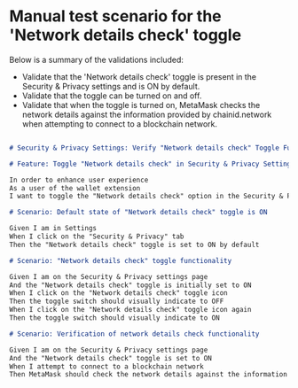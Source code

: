 
# Manual test scenario for the 'Network details check' toggle

Below is a summary of the validations included:

* Validate that the 'Network details check' toggle is present in the Security & Privacy settings and is ON by default.
* Validate that the toggle can be turned on and off.
* Validate that when the toggle is turned on, MetaMask checks the network details against the information provided by chainid.network when attempting to connect to a blockchain network.

```markdown

# Security & Privacy Settings: Verify "Network details check" Toggle Functionality

# Feature: Toggle "Network details check" in Security & Privacy Settings

In order to enhance user experience
As a user of the wallet extension
I want to toggle the "Network details check" option in the Security & Privacy Settings

# Scenario: Default state of "Network details check" toggle is ON

Given I am in Settings
When I click on the "Security & Privacy" tab
Then the "Network details check" toggle is set to ON by default

# Scenario: "Network details check" toggle functionality

Given I am on the Security & Privacy settings page
And the "Network details check" toggle is initially set to ON
When I click on the "Network details check" toggle icon
Then the toggle switch should visually indicate to OFF
When I click on the "Network details check" toggle icon again
Then the toggle switch should visually indicate to ON

# Scenario: Verification of network details check functionality

Given I am on the Security & Privacy settings page
And the "Network details check" toggle is set to ON
When I attempt to connect to a blockchain network
Then MetaMask should check the network details against the information provided by chainid.network


```
